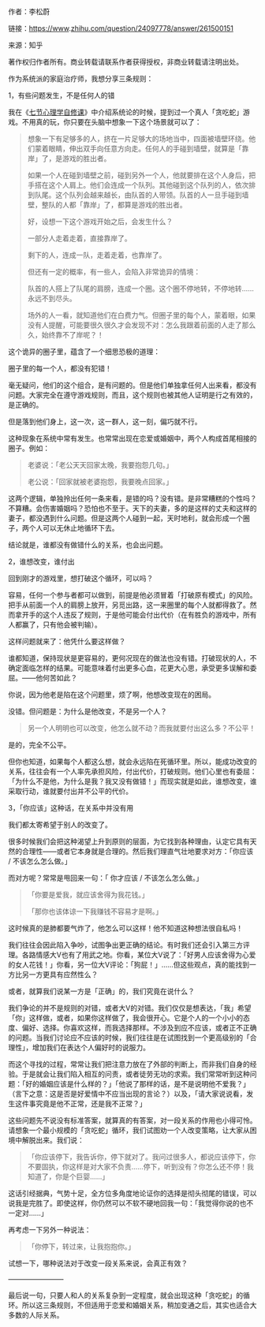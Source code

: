 作者：李松蔚

链接：[https://www](https://www/).[zhihu.com/question/24097778/answer/261500151](http://zhihu.com/question/24097778/answer/261500151)

来源：知乎

著作权归作者所有。商业转载请联系作者获得授权，非商业转载请注明出处。


作为系统派的家庭治疗师，我想分享三条规则：

1，有些问题发生，不是任何人的错

我在《[七节心理学自修课](https://www.zhihu.com/lives/courses/805475032389259264)》中介绍系统论的时候，提到过一个真人「贪吃蛇」游戏。不用真的玩，你只要在头脑中想象一下这个场景就可以了：

> 想象一下有足够多的人，挤在一片足够大的场地当中，四面被墙壁环绕。他们蒙着眼睛，伸出双手向任意方向走。任何人的手碰到墙壁，就算是「靠岸」了，是游戏的胜出者。
> 
> 如果一个人在碰到墙壁之前，碰到另外一个人，他就要排在这个人身后，把手搭在这个人肩上。他们会连成一个队列。其他碰到这个队列的人，依次排到队尾。这个队列会越来越长，由队首的人带领。队首的人一旦手碰到墙壁，整队的人都「靠岸」了，都算是游戏的胜出者。
> 
> 好，设想一下这个游戏开始之后，会发生什么？
> 
> 一部分人走着走着，直接靠岸了。
> 
> 剩下的人，连成一队，走着走着，也靠岸了。
> 
> 但还有一定的概率，有一些人，会陷入非常诡异的情境：
> 
> 队首的人搭上了队尾的肩膀，连成一个圈。这个圈不停地转，不停地转……永远不到尽头。
> 
> 场外的人一看，就知道他们在白费力气。但圈子里的每个人，蒙着眼，如果没有人提醒，可能要很久很久才会发现不对：怎么我跟着前面的人走了那么久，始终靠不了岸呢？！

这个诡异的圈子里，蕴含了一个细思恐极的道理：

圈子里的每一个人，都没有犯错！

毫无疑问，他们的这个组合，是有问题的。但是他们单独拿任何人出来看，都没有问题。大家完全在遵守游戏规则，而且，这个规则也被其他人证明是行之有效的，是正确的。

但是落到他们身上，这一次，这一群人，这一刻，偏巧就不行。

这种现象在系统中常有发生。也常常出现在恋爱或婚姻中，两个人构成首尾相接的圈子。例如：

> 老婆说：「老公天天回家太晚，我要抱怨几句。」
> 
> 老公说：「回家就被老婆抱怨，我要晚点回家。」

这两个逻辑，单独拎出任何一条来看，是错的吗？没有错。是非常糟糕的个性吗？不算糟。会伤害婚姻吗？恐怕也不至于。天下的夫妻，多的是这样的丈夫和这样的妻子，都没遇到什么问题。但是这两个人碰到一起，天时地利，就会形成一个圈子，两个人可以无休止地循环下去。

结论就是，谁都没有做错什么的关系，也会出问题。

2，谁想改变，谁付出

回到刚才的游戏里，想打破这个循环，可以吗？

容易，任何一个参与者都可以做到，前提是他必须冒着「打破原有模式」的风险。把手从前面一个人的肩膀上放开，另觅出路，这一来圈里的每个人就都得救了。然而拿开手的这个人违反了规则，于是他可能会付出代价（在有胜负的游戏中，所有人都赢了，只有他会被判输）。

这样问题就来了：他凭什么要这样做？

谁都知道，保持现状是更容易的，更何况现在的做法也没有错。打破现状的人，不确定面临怎样的结果。可能意味着付出更多心血，花更大心思，承受更多误解和委屈。——他何苦如此？

你说，因为他老是陷在这个问题里，烦了啊，他想改变现在的困局。

没错。但问题是：为什么是他改变，不是另一个人？

> 另一个人明明也可以改变，他怎么就不动？而我就要付出这么多？不公平！

是的，完全不公平。

但你也知道，如果每个人都这么想，就会永远陷在死循环里。所以，能成功改变的关系，往往会有一个人率先承担风险，付出代价，打破规则。他们心里也有委屈：「为什么不是他，为什么是我？我又没有做错！」而现实就是如此，谁想改变，谁采取行动，谁就要付出并不公平的代价。

3，「你应该」这种话，在关系中并没有用

我们都太寄希望于别人的改变了。

很多时候我们会把这种渴望上升到原则的层面，为它找到各种理由，认定它具有天然的合理性——或者它本身就是合理的。然后我们理直气壮地要求对方：「你应该 / 不该怎么怎么做。」

而对方呢？常常是甩回来一句：「 你才应该 / 不该怎么怎么做。」

> 「你要是爱我，就应该舍得为我花钱。」
> 
> 「那你也该体谅一下我赚钱不容易才是啊。」

这时候真的是肺都要气炸了，他怎么可以这样！他不知道这种想法很自私吗！

我们往往会因此陷入争吵，试图争出更正确的结论。有时我们还会引入第三方评理。各路情感大V也有了用武之地。你看，某位大V说了：「好男人应该舍得为心爱的女人花钱！」你看，另一位大V评论：「狗屁！」……但这些观点，真的能找到一方比另一方更具有应然性么？

或者，就算我们说某一方是「正确」的，我们究竟在说什么？

我们争论的并不是规则的对错，或者大V的对错。我们仅仅是想表达，「我」希望「你」这样做，或者，如果你这样做了，我会很开心。它是个人的一个小小的态度、偏好、选择。你喜欢这样，而我选择那样。不涉及到应不应该，或者正不正确的问题。当我们讨论应不应该的时候，我们往往是在试图找到一个更高级别的「合理性」，增加我们在表达个人偏好时的说服力。

而这个寻找的过程，常常让我们把注意力放在了外部的判断上，而非我们自身的经验。于是就会让我们陷入相互的问责，或者徒劳无功的求索。我们常常听到这种问题：「好的婚姻应该是什么样的？」「他说了那样的话，是不是说明他不爱我？」（言下之意：这是否是好爱情中不应当出现的言论？）以及，「请大家说说看，发生这件事究竟是他不正常，还是我不正常？」

这些问题先不说没有标准答案，就算真的有答案，对一段关系的作用也小得可怜。请想象一个最小规模的「贪吃蛇」循环，我们试图劝一个人改变策略，让大家从困境中解脱出来。我们说：

> 「你应该停下，我告诉你，停下就对了。我问过很多人，都说应该停下，你不要固执，你这样是对大家不负责……停下，听到没有？你怎么还不停！我知道了，你是个巨婴……」

这话引经据典，气势十足，全方位多角度地论证你的选择是彻头彻尾的错误，可以说我是完胜了。即使这样，你仍然可以不软不硬地回我一句：「我觉得你说的也不一定对……」

再考虑一下另外一种说法：

> 「你停下，转过来，让我抱抱你。」

试想一下，哪种说法对于改变一段关系来说，会真正有效？

————————

最后说一句，只要人和人的关系复杂到一定程度，就会出现这种「贪吃蛇」的循环。所以这三条规则，不但适用于恋爱和婚姻关系，稍加变通之后，其实也适合大多数的人际关系。